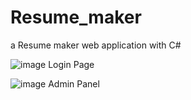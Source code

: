 # Resume_maker
a Resume maker web application with C#

![image](https://user-images.githubusercontent.com/45543047/154810725-ebdb3a8a-13e0-444f-9fac-37e325d8165e.png)
Login Page

![image](https://user-images.githubusercontent.com/45543047/154810790-de4c95d6-fce7-4297-818f-1db25ff0e387.png)
Admin Panel


